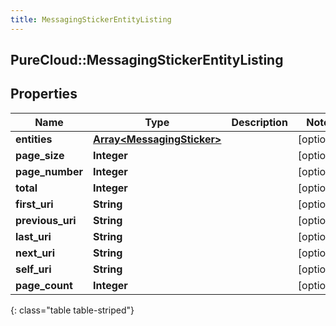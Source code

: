 ```yaml
---
title: MessagingStickerEntityListing
---
```

## PureCloud::MessagingStickerEntityListing

## Properties

|Name | Type | Description | Notes|
|------------ | ------------- | ------------- | -------------|
| **entities** | [**Array&lt;MessagingSticker&gt;**](MessagingSticker.html) |  | [optional] |
| **page_size** | **Integer** |  | [optional] |
| **page_number** | **Integer** |  | [optional] |
| **total** | **Integer** |  | [optional] |
| **first_uri** | **String** |  | [optional] |
| **previous_uri** | **String** |  | [optional] |
| **last_uri** | **String** |  | [optional] |
| **next_uri** | **String** |  | [optional] |
| **self_uri** | **String** |  | [optional] |
| **page_count** | **Integer** |  | [optional] |
{: class="table table-striped"}


